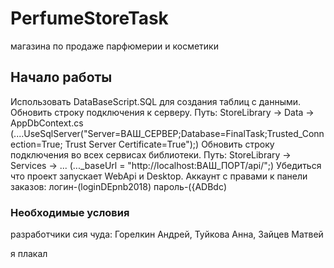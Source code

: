 # PerfumeStoreTask
магазина по продаже парфюмерии и косметики
## Начало работы
Использовать DataBaseScript.SQL для создания таблиц с данными.
Обновить строку подключения к серверу. Путь: StoreLibrary -> Data -> AppDbContext.cs (....UseSqlServer("Server=ВАШ_СЕРВЕР;Database=FinalTask;Trusted_Connection=True; Trust Server Certificate=True");)
Обновить строку подключения во всех сервисах библиотеки. Путь: StoreLibrary -> Services -> ... (..._baseUrl = "http://localhost:ВАШ_ПОРТ/api/";)
Убедиться что проект запускает WebApi и Desktop.
Аккаунт с правами к панели заказов: логин-(loginDEpnb2018) пароль-({ADBdc)
### Необходимые условия
разработчики сия чуда: Горелкин Андрей, Туйкова Анна, Зайцев Матвей


я плакал
